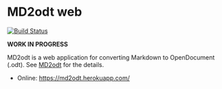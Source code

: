 # MD2odt web

[![Build Status](https://travis-ci.org/abcBHM/MD2odt-web.svg?branch=master)](https://travis-ci.org/abcBHM/MD2odt-web)

**WORK IN PROGRESS**


MD2odt is a web application for converting Markdown to OpenDocument (.odt).
See [MD2odt](https://github.com/abcBHM/MD2odt) for the details.

* Online: https://md2odt.herokuapp.com/
